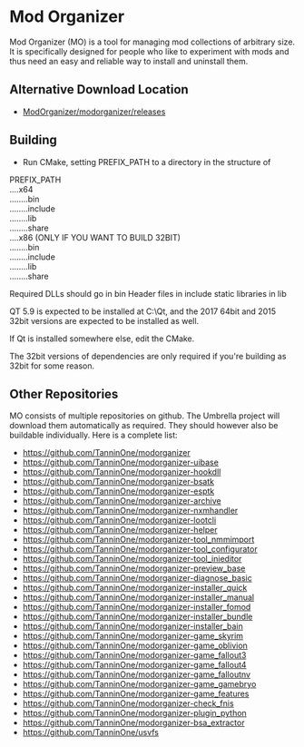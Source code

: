 # Mod Organizer

Mod Organizer (MO) is a tool for managing mod collections of arbitrary 
size. It is specifically designed for people who like to experiment
with mods and thus need an easy and reliable way to install and
uninstall them.

## Alternative Download Location

* [ModOrganizer/modorganizer/releases](https://github.com/ModOrganizer/modorganizer/releases)

## Building

* Run CMake, setting PREFIX_PATH to a directory in the structure of

PREFIX_PATH  
....x64  
........bin  
........include  
........lib  
........share  
....x86 (ONLY IF YOU WANT TO BUILD 32BIT)  
........bin  
........include  
........lib  
........share  

Required DLLs should go in bin
Header files in include
static libraries in lib

QT 5.9 is expected to be installed at C:\Qt, and the 2017 64bit and
2015 32bit versions are expected to be installed as well.

If Qt is installed somewhere else, edit the CMake.

The 32bit versions of dependencies are only required if you're building as 32bit for some reason.

## Other Repositories

MO consists of multiple repositories on github. The Umbrella project will download them automatically as required. They should however also be buildable individually.
Here is a complete list:
* https://github.com/TanninOne/modorganizer
* https://github.com/TanninOne/modorganizer-uibase
* https://github.com/TanninOne/modorganizer-hookdll
* https://github.com/TanninOne/modorganizer-bsatk
* https://github.com/TanninOne/modorganizer-esptk
* https://github.com/TanninOne/modorganizer-archive
* https://github.com/TanninOne/modorganizer-nxmhandler
* https://github.com/TanninOne/modorganizer-lootcli
* https://github.com/TanninOne/modorganizer-helper
* https://github.com/TanninOne/modorganizer-tool_nmmimport
* https://github.com/TanninOne/modorganizer-tool_configurator
* https://github.com/TanninOne/modorganizer-tool_inieditor
* https://github.com/TanninOne/modorganizer-preview_base
* https://github.com/TanninOne/modorganizer-diagnose_basic
* https://github.com/TanninOne/modorganizer-installer_quick
* https://github.com/TanninOne/modorganizer-installer_manual
* https://github.com/TanninOne/modorganizer-installer_fomod
* https://github.com/TanninOne/modorganizer-installer_bundle
* https://github.com/TanninOne/modorganizer-installer_bain
* https://github.com/TanninOne/modorganizer-game_skyrim
* https://github.com/TanninOne/modorganizer-game_oblivion
* https://github.com/TanninOne/modorganizer-game_fallout3
* https://github.com/TanninOne/modorganizer-game_fallout4
* https://github.com/TanninOne/modorganizer-game_falloutnv
* https://github.com/TanninOne/modorganizer-game_gamebryo
* https://github.com/TanninOne/modorganizer-game_features
* https://github.com/TanninOne/modorganizer-check_fnis
* https://github.com/TanninOne/modorganizer-plugin_python
* https://github.com/TanninOne/modorganizer-bsa_extractor
* https://github.com/TanninOne/usvfs
